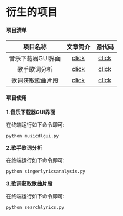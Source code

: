 # 衍生的项目

#### 项目清单

|  项目名称                     |   文章简介                                                    |   源代码                                                                                       |
|  :----:                       |   :----:                                                      |   :----:                                                                                       |
|  音乐下载器GUI界面            |   [click](https://mp.weixin.qq.com/s/fN1ORyI6lzQFqxf6Zk1oIg)  |   [click](https://github.com/CharlesPikachu/musicdl/tree/master/examples/musicdlgui)           |
|  歌手歌词分析                 |   [click](https://mp.weixin.qq.com/s/I8Dy7CoM2ThnSpjoUaPtig)  |   [click](https://github.com/CharlesPikachu/musicdl/tree/master/examples/singerlyricsanalysis) |
|  歌词获取歌曲片段             |   [click](https://mp.weixin.qq.com/s/Vmc1IhuhMJ6C5vBwBe43Pg)  |   [click](https://github.com/CharlesPikachu/musicdl/tree/master/examples/searchlyrics)         |


#### 项目使用

**1.音乐下载器GUI界面**

在终端运行如下命令即可:

```python
python musicdlgui.py
```

**2.歌手歌词分析**

在终端运行如下命令即可:

```python
python singerlyricsanalysis.py
```

**3.歌词获取歌曲片段**

在终端运行如下命令即可:

```python
python searchlyrics.py
```